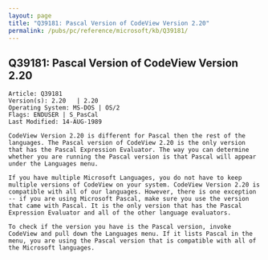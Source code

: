 ```yaml
---
layout: page
title: "Q39181: Pascal Version of CodeView Version 2.20"
permalink: /pubs/pc/reference/microsoft/kb/Q39181/
---
```


## Q39181: Pascal Version of CodeView Version 2.20

	Article: Q39181
	Version(s): 2.20   | 2.20
	Operating System: MS-DOS | OS/2
	Flags: ENDUSER | S_PasCal
	Last Modified: 14-AUG-1989
	
	CodeView Version 2.20 is different for Pascal then the rest of the
	languages. The Pascal version of CodeView 2.20 is the only version
	that has the Pascal Expression Evaluator. The way you can determine
	whether you are running the Pascal version is that Pascal will appear
	under the Languages menu.
	
	If you have multiple Microsoft Languages, you do not have to keep
	multiple versions of CodeView on your system. CodeView Version 2.20 is
	compatible with all of our languages. However, there is one exception
	-- if you are using Microsoft Pascal, make sure you use the version
	that came with Pascal. It is the only version that has the Pascal
	Expression Evaluator and all of the other language evaluators.
	
	To check if the version you have is the Pascal version, invoke
	CodeView and pull down the Languages menu. If it lists Pascal in the
	menu, you are using the Pascal version that is compatible with all of
	the Microsoft languages.
